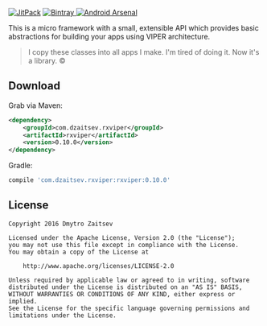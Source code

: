 [![JitPack](https://jitpack.io/v/RxViper/RxViper.svg)](https://jitpack.io/#RxViper/RxViper)
[![Bintray](https://api.bintray.com/packages/rxviper/RxViper/com.dzaitsev.rxviper/images/download.svg) ](https://bintray.com/rxviper/RxViper/com.dzaitsev.rxviper/_latestVersion)
[![Android Arsenal](https://img.shields.io/badge/Android%20Arsenal-RxViper-brightgreen.svg?style=flat)](http://android-arsenal.com/details/1/3618)

This is a micro framework with a small, extensible API which provides basic abstractions for building your apps using VIPER architecture.

> I copy these classes into all apps I make. I'm tired of doing it. Now it's a library. ©

Download
--------

Grab via Maven:

```xml
<dependency>
    <groupId>com.dzaitsev.rxviper</groupId>
    <artifactId>rxviper</artifactId>
    <version>0.10.0</version>
</dependency>
```

Gradle:

```groovy
compile 'com.dzaitsev.rxviper:rxviper:0.10.0'
```
## License

    Copyright 2016 Dmytro Zaitsev
    
    Licensed under the Apache License, Version 2.0 (the "License");
    you may not use this file except in compliance with the License.
    You may obtain a copy of the License at
    
        http://www.apache.org/licenses/LICENSE-2.0
    
    Unless required by applicable law or agreed to in writing, software
    distributed under the License is distributed on an "AS IS" BASIS,
    WITHOUT WARRANTIES OR CONDITIONS OF ANY KIND, either express or implied.
    See the License for the specific language governing permissions and
    limitations under the License.
